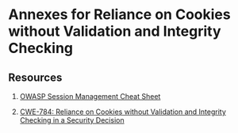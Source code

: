 # Annexes for Reliance on Cookies without Validation and Integrity Checking

## Resources

1. [OWASP Session Management Cheat Sheet](https://cheatsheetseries.owasp.org/cheatsheets/Session_Management_Cheat_Sheet.html)

2. [CWE-784: Reliance on Cookies without Validation and Integrity Checking in a Security Decision](https://cwe.mitre.org/data/definitions/784.html)
